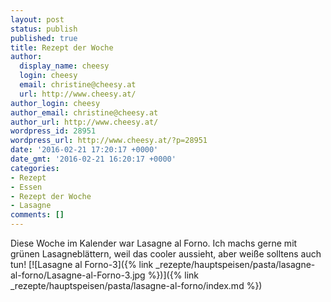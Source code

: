 ```yaml
---
layout: post
status: publish
published: true
title: Rezept der Woche
author:
  display_name: cheesy
  login: cheesy
  email: christine@cheesy.at
  url: http://www.cheesy.at/
author_login: cheesy
author_email: christine@cheesy.at
author_url: http://www.cheesy.at/
wordpress_id: 28951
wordpress_url: http://www.cheesy.at/?p=28951
date: '2016-02-21 17:20:17 +0000'
date_gmt: '2016-02-21 16:20:17 +0000'
categories:
- Rezept
- Essen
- Rezept der Woche
- Lasagne
comments: []
---
```

Diese Woche im Kalender war Lasagne al Forno. Ich machs gerne mit grünen Lasagneblättern, weil das cooler aussieht, aber weiße solltens auch tun!
[![Lasagne al Forno-3]({% link _rezepte/hauptspeisen/pasta/lasagne-al-forno/Lasagne-al-Forno-3.jpg %})]({% link _rezepte/hauptspeisen/pasta/lasagne-al-forno/index.md %})
